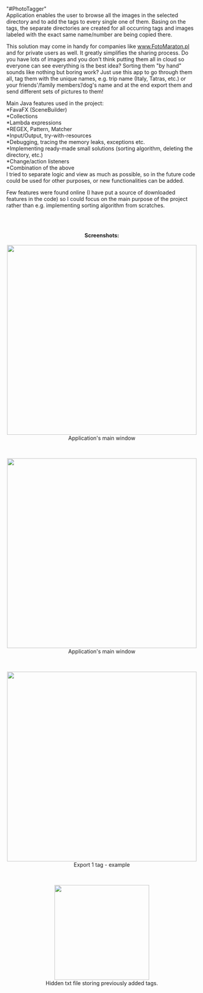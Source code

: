"#PhotoTagger" <br>
Application enables the user to browse all the images in the selected directory and to add the tags to every single one of them. Basing on the tags, the separate directories are created for all occurring tags and images labeled with the exact same name/number are being copied there.


This solution may come in handy for companies like 
www.FotoMaraton.pl and for private users as well. It greatly simplifies the sharing process. Do you have lots of images and you don't think putting them all in cloud so everyone can see everything is the best idea? Sorting them "by hand" sounds like nothing but boring work? Just use this app to go through them all, tag them with the unique names, e.g. trip name (Italy, Tatras, etc.) or your friends'/family members’/dog's name and at the end export them and send different sets of pictures to them!

Main Java features used in the project:<br>
*FavaFX (SceneBuilder)<br>
*Collections<br>
*Lambda expressions<br>
*REGEX, Pattern, Matcher<br>
*Input/Output, try-with-resources<br>
*Debugging, tracing the memory leaks, exceptions etc.<br>
*Implementing ready-made small solutions (sorting algorithm, deleting 
the directory, etc.)<br>
*Change/action listeners<br>
*Combination of the above<br>
I tried to separate logic and view as much as possible, so in the future code could be used for other purposes, or new functionalities can be added.<br>

Few features were found online (I have put a source of downloaded features in the code) so I could focus on the main purpose of the project rather than e.g. implementing sorting algorithm from scratches. 

<br>
<br>
<p align="center">
  <b>Screenshots:</b> <br> <br>
<img align="center" src=https://user-images.githubusercontent.com/35892799/35527974-b897fba2-052c-11e8-9e3b-d61f035a5c87.JPG height=500>
 Application's main window
 </p>
<br>
<p align="center">
<img src=https://user-images.githubusercontent.com/35892799/35527979-b9a58230-052c-11e8-82eb-57dc2e91299b.JPG height=500>
Application's main window
</p>
<br>
<p align="center">
<img src=https://user-images.githubusercontent.com/35892799/35527983-bacc0c60-052c-11e8-9241-e859bf6e5e17.jpg height=500><br>
  Export 1 tag - example
 </p><br>
 <p align="center">
<img src=https://user-images.githubusercontent.com/35892799/35536814-43664728-0548-11e8-9e03-e884da743d93.JPG height=250><br>
  Hidden txt file storing previously added tags.
 </p>
 
 
